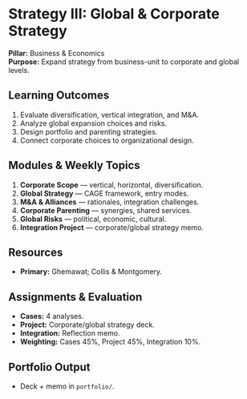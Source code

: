 # Strategy III: Global & Corporate Strategy
**Pillar:** Business & Economics  
**Purpose:** Expand strategy from business-unit to corporate and global levels.

## Learning Outcomes
1. Evaluate diversification, vertical integration, and M&A.
2. Analyze global expansion choices and risks.
3. Design portfolio and parenting strategies.
4. Connect corporate choices to organizational design.

## Modules & Weekly Topics
1. **Corporate Scope** — vertical, horizontal, diversification.
2. **Global Strategy** — CAGE framework, entry modes.
3. **M&A & Alliances** — rationales, integration challenges.
4. **Corporate Parenting** — synergies, shared services.
5. **Global Risks** — political, economic, cultural.
6. **Integration Project** — corporate/global strategy memo.

## Resources
- **Primary:** Ghemawat; Collis & Montgomery.

## Assignments & Evaluation
- **Cases:** 4 analyses.
- **Project:** Corporate/global strategy deck.
- **Integration:** Reflection memo.
- **Weighting:** Cases 45%, Project 45%, Integration 10%.

## Portfolio Output
- Deck + memo in `portfolio/`.
